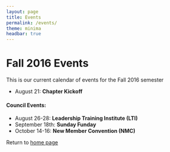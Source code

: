 ```yaml
---
layout: page
title: Events
permalink: /events/
theme: minima
headbar: true
---
```


Fall 2016 Events
====
This is our current calendar of events for the Fall 2016 semester

- August 21: **Chapter Kickoff**


#### Council Events:
- August 26-28: **Leadership Training Institute (LTI)**
- September 18th: **Sunday Funday**
- October 14-16: **New Member Convention (NMC)**

Return to [home page](http://frankfierman.com)
